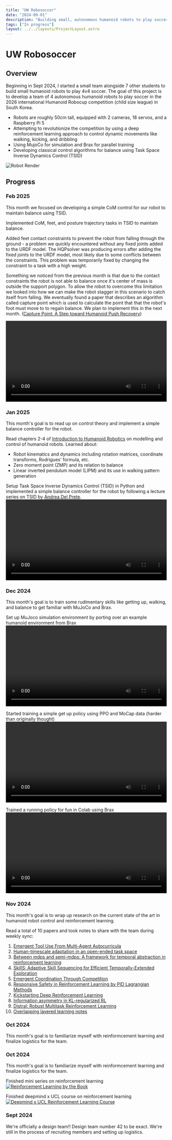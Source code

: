 ```yaml
---
title: "UW Robosoccer"
date: "2024-09-01"
description: "Building small, autonomous humanoid robots to play soccer"
tags: ["In progress"]
layout: ../../layouts/ProjectLayout.astro
---
```


# UW Robosoccer

## Overview
Beginning in Sept 2024, I started a small team alongside 7 other students to build small humanoid robots to play 4v4 soccer. The goal of this project is to develop a team of 4 autonomous humanoid robots to play soccer in the 2026 international Humanoid Robocup competition (child size league) in South Korea.

- Robots are roughly 50cm tall, equipped with 2 cameras, 18 servos, and a Raspberry Pi 5
- Attempting to revolutionize the competition by using a deep reinforcement learning approach to control dynamic movements like walking, kicking, and dribbling
- Using MujoCo for simulation and Brax for parallel training
- Developing classical control algorithms for balance using Task Space Inverse Dynamics Control (TSID)

![Robot Render](/images/uwrobosoccer_robot.png)

## Progress
### Feb 2025
This month we focused on developing a simple CoM control for our robot to maintain balance using TSID.

Implemented CoM, feet, and posture trajectory tasks in TSID to maintain balance. 

Added feet contact constraints to prevent the robot from falling through the ground - a problem we quickly encountered without any fixed joints added to the URDF model.
The HQPsolver was producing errors after adding the fixed joints to the URDF model, most likely due to some conflicts between the constraints. This problem was temporarily fixed by changing the constraint to a task with a high weight.

Something we noticed from the previous month is that due to the contact constraints the robot is not able to balance once it's center of mass is outside the support polygon. To allow the robot to overcome this limitation we looked into how we can make the robot stagger in this scenario to catch itself from falling. We eventually found a paper that describes an algorithm called capture point which is used to calculate the point that that the robot's foot must move to to regain balance. We plan to implement this in the next month. ([Capture Point: A Step toward Humanoid Push Recovery](https://ieeexplore.ieee.org/document/4115602))

<video width="100%" height="auto" controls>
    <source src="/videos/robot-fall.mp4" type="video/mp4">
    Your browser does not support the video tag.
</video>

### Jan 2025
This month's goal is to read up on control theory and implement a simple balance controller for the robot.

Read chapters 2-4 of [Introduction to Humanoid Robotics](https://link.springer.com/book/10.1007/978-3-642-54536-8) on modelling and control of humanoid robots. Learned about:
- Robot kinematics and dynamics including rotation matrices, coordinate transforms, Rodrigues' formula, etc.
- Zero moment point (ZMP) and its relation to balance
- Linear inverted pendulum model (LIPM) and its use in walking pattern generation

Setup Task Space Inverse Dynamics Control (TSID) in Python and implemented a simple balance controller for the robot by following a lecture series on TSID by [Andrea Del Prete](https://www.youtube.com/watch?v=lvsSnSl8fYE&list=PL4nPbSX5VFGhjPfdWK3nFhjtkY4yfjBnF).
<video width="100%" height="auto" controls>
    <source src="/videos/balance.mp4" type="video/mp4">
    Your browser does not support the video tag.
</video>


### Dec 2024
This month's goal is to train some rudimentary skills like getting up, walking, and balance to get familiar with MuJoCo and Brax.

Set up MuJoco simulation environment by porting over an example humanoid environment from Brax
<video width="100%" height="auto" controls>
    <source src="/videos/mujoco-working.mp4" type="video/mp4">
    Your browser does not support the video tag.
</video>

Started training a simple get up policy using PPO and MoCap data (harder than originally thought)
<video width="100%" height="auto" controls>
    <source src="/videos/training.mp4" type="video/mp4">
    Your browser does not support the video tag.
</video>

Trained a running policy for fun in Colab using Brax
<video width="100%" height="auto" controls>
    <source src="/videos/running.mp4" type="video/mp4">
    Your browser does not support the video tag.
</video>

### Nov 2024
This month's goal is to wrap up research on the current state of the art in humanoid robot control and reinforcement learning.

Read a total of 10 papers and took notes to share with the team during weekly sync:
1. [Emergent Tool Use From Multi-Agent Autocurricula](https://arxiv.org/abs/1909.07528)
2. [Human-timescale adaptation in an open-ended task space](https://arxiv.org/abs/2301.07608)
3. [Between mdps and semi-mdps: A framework for temporal abstraction in reinforcement learning](https://doi.org/10.1016/S0004-3702(99)00052-1)
4. [SkillS: Adaptive Skill Sequencing for Efficient Temporally-Extended Exploration](https://arxiv.org/abs/2211.13743)
5. [Emergent Coordination Through Competition](https://arxiv.org/abs/1902.07151)
6. [Responsive Safety in Reinforcement Learning by PID Lagrangian Methods](https://arxiv.org/abs/2007.03964)
7. [Kickstarting Deep Reinforcement Learning](https://arxiv.org/abs/1803.03835)
8. [Information asymmetry in KL-regularized RL](https://arxiv.org/abs/1905.01240)
9. [Distral: Robust Multitask Reinforcement Learning](https://arxiv.org/abs/1707.04175)
10. [Overlapping layered learning notes](https://doi.org/10.1016/j.artint.2017.09.001)

### Oct 2024
This month's goal is to familiarize myself with reinformcement learning and finalize logistics for the team.

### Oct 2024
This month's goal is to familiarize myself with reinformcement learning and finalize logistics for the team.

Finished mini series on reinforcement learning
[![Reinforcement Learning by the Book](https://img.youtube.com/vi/NFo9v_yKQXA/0.jpg)](https://www.youtube.com/playlist?list=PLzvYlJMoZ02Dxtwe-MmH4nOB5jYlMGBjr)

Finished deepmind x UCL course on reinforcement learning
[![Deepmind x UCL Reinforcement Learning Course](https://img.youtube.com/vi/2pWv7GOvuf0/0.jpg)](https://www.youtube.com/playlist?list=PLqYmG7hTraZDM-OYHWgPebj2MfCFzFObQ)

### Sept 2024
We're officially a design team!! Design team number 42 to be exact. We're still in the process of recruiting members and setting up logistics.